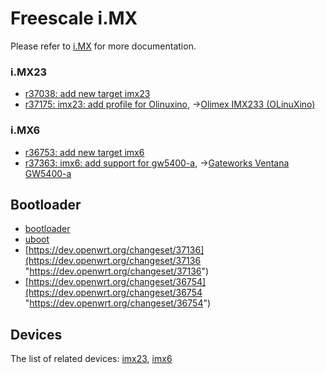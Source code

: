 # Freescale i.MX

Please refer to [i.MX](https://en.wikipedia.org/wiki/i.MX "https://en.wikipedia.org/wiki/i.MX") for more documentation.

### i.MX23

- [r37038: add new target imx23](https://dev.openwrt.org/changeset/37038 "https://dev.openwrt.org/changeset/37038")
- [r37175: imx23: add profile for Olinuxino](https://dev.openwrt.org/changeset/37175 "https://dev.openwrt.org/changeset/37175"), →[Olimex IMX233 (OLinuXino)](/toh/olimex/imx233-olinuxino "toh:olimex:imx233-olinuxino")

### i.MX6

- [r36753: add new target imx6](https://dev.openwrt.org/changeset/36753 "https://dev.openwrt.org/changeset/36753")
- [r37363: imx6: add support for gw5400-a](https://dev.openwrt.org/changeset/37363 "https://dev.openwrt.org/changeset/37363"), →[Gateworks Ventana GW5400-a](/toh/gateworks/ventana.gw5400-a "toh:gateworks:ventana.gw5400-a")

## Bootloader

- [bootloader](/docs/techref/bootloader "docs:techref:bootloader")
- [uboot](/docs/techref/bootloader/uboot "docs:techref:bootloader:uboot")
- [https://dev.openwrt.org/changeset/37136](https://dev.openwrt.org/changeset/37136 "https://dev.openwrt.org/changeset/37136")
- [https://dev.openwrt.org/changeset/36754](https://dev.openwrt.org/changeset/36754 "https://dev.openwrt.org/changeset/36754")

## Devices

The list of related devices: [imx23](/tag/imx23?do=showtag&tag=imx23 "tag:imx23"), [imx6](/tag/imx6?do=showtag&tag=imx6 "tag:imx6")
